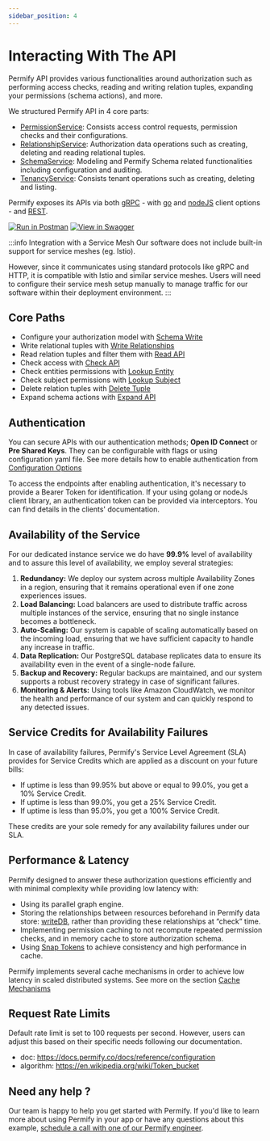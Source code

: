 ```yaml
---
sidebar_position: 4
---
```


# Interacting With The API

Permify API provides various functionalities around authorization such as performing access checks, reading and writing relation tuples, expanding your permissions (schema actions), and more.

We structured Permify API in 4 core parts:

- [PermissionService]: Consists access control requests, permission checks and their configurations.
- [RelationshipService]: Authorization data operations such as creating, deleting and reading relational tuples.
- [SchemaService]: Modeling and Permify Schema related functionalities including configuration and auditing.
- [TenancyService]: Consists tenant operations such as creating, deleting and listing.

Permify exposes its APIs via both [gRPC](https://buf.build/permify/permify/docs/main:base.v1) - with [go] and [nodeJS] client options - and [REST](https://restfulapi.net/).

[PermissionService]: ../api-overview/permission
[RelationshipService]: ../api-overview/relationship
[SchemaService]: ../api-overview/schema
[TenancyService]: ../api-overview/tenancy
[go]: https://github.com/Permify/permify-go
[nodeJS]: https://github.com/Permify/permify-node

[![Run in Postman](https://run.pstmn.io/button.svg)](https://www.postman.com/permify-dev/workspace/permify/collection)
[![View in Swagger](http://jessemillar.github.io/view-in-swagger-button/button.svg)](https://permify.github.io/permify-swagger/)

:::info Integration with a Service Mesh
Our software does not include built-in support for service meshes (eg. Istio). 

However, since it communicates using standard protocols like gRPC and HTTP, it is compatible with Istio and similar service meshes. Users will need to configure their service mesh setup manually to manage traffic for our software within their deployment environment.
:::

## Core Paths

- Configure your authorization model with [Schema Write](../api-overview/schema/write-schema.md)
- Write relational tuples with [Write Relationships](../api-overview/relationship/write-relationships.md)
- Read relation tuples and filter them with [Read API](../api-overview/relationship/read-api.md)
- Check access with [Check API](../api-overview/permission/check-api.md)
- Check entities permissions with [Lookup Entity](../api-overview/permission/lookup-entity.md)
- Check subject permissions with [Lookup Subject](../api-overview/permission/lookup-subject.md)
- Delete relation tuples with [Delete Tuple](../api-overview/relationship/delete-relationships.md)
- Expand schema actions with [Expand API](../api-overview/permission/expand-api.md)

## Authentication

You can secure APIs with our authentication methods; **Open ID Connect** or **Pre Shared Keys**. They can be configurable with flags or using configuration yaml file. See more details how to enable authentication from [Configuration Options](../reference/configuration.md)

To access the endpoints after enabling authentication, it's necessary to provide a Bearer Token for identification. If your using golang or nodeJs client library, an authentication token can be provided via interceptors. You can find details in the clients' documentation.

## Availability of the Service

For our dedicated instance service we do have **99.9%** level of availability and to assure this level of availability, we employ several strategies:

1. **Redundancy:** We deploy our system across multiple Availability Zones in a region, ensuring that it remains operational even if one zone experiences issues.
2. **Load Balancing:** Load balancers are used to distribute traffic across multiple instances of the service, ensuring that no single instance becomes a bottleneck.
3. **Auto-Scaling:** Our system is capable of scaling automatically based on the incoming load, ensuring that we have sufficient capacity to handle any increase in traffic.
4. **Data Replication:** Our PostgreSQL database replicates data to ensure its availability even in the event of a single-node failure.
5. **Backup and Recovery:** Regular backups are maintained, and our system supports a robust recovery strategy in case of significant failures.
6. **Monitoring & Alerts:** Using tools like Amazon CloudWatch, we monitor the health and performance of our system and can quickly respond to any detected issues.

## Service Credits for Availability Failures

In case of availability failures, Permify's Service Level Agreement (SLA) provides for Service Credits which are applied as a discount on your future bills:

- If uptime is less than 99.95% but above or equal to 99.0%, you get a 10% Service Credit.
- If uptime is less than 99.0%, you get a 25% Service Credit.
- If uptime is less than 95.0%, you get a 100% Service Credit.

These credits are your sole remedy for any availability failures under our SLA.

## Performance & Latency

Permify designed to answer these authorization questions efficiently and with minimal complexity while providing low latency with:
- Using its parallel graph engine. 
- Storing the relationships between resources beforehand in Permify data store: [writeDB], rather than providing these relationships at “check” time.
- Implementing permission caching to not recompute repeated permission checks, and in memory cache to store authorization schema.
- Using [Snap Tokens](../reference/snap-tokens) to achieve consistency and high performance in cache.

Permify implements several cache mechanisms in order to achieve low latency in scaled distributed systems. See more on the section [Cache Mechanisms](./cache.md) 

[writeDB]: ../getting-started/sync-data.md

## Request Rate Limits

Default rate limit is set to 100 requests per second. However, users can adjust this based on their specific needs following our documentation. 

- doc: https://docs.permify.co/docs/reference/configuration
- algorithm: https://en.wikipedia.org/wiki/Token_bucket

## Need any help ?

Our team is happy to help you get started with Permify. If you'd like to learn more about using Permify in your app or have any questions about this example, [schedule a call with one of our Permify engineer](https://meetings-eu1.hubspot.com/ege-aytin/call-with-an-expert).
